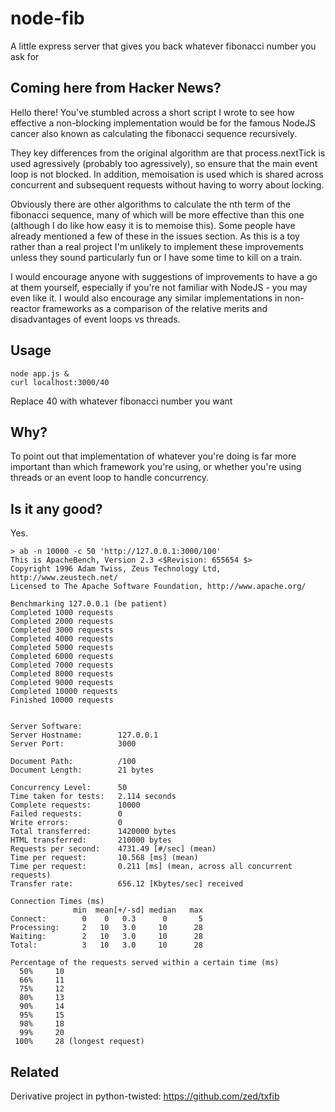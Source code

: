 # node-fib

A little express server that gives you back whatever fibonacci number you ask for

## Coming here from Hacker News?

Hello there! You've stumbled across a short script I wrote to see how effective a
non-blocking implementation would be for the famous NodeJS cancer also known as
calculating the fibonacci sequence recursively.

They key differences from the original algorithm are that process.nextTick is used
agressively (probably too agressively), so ensure that the main event loop is not
blocked. In addition, memoisation is used which is shared across concurrent and
subsequent requests without having to worry about locking.

Obviously there are other algorithms to calculate the nth term of the fibonacci
sequence, many of which will be more effective than this one (although I do like
how easy it is to memoise this). Some people have already mentioned a few of these
in the issues section. As this is a toy rather than a real project I'm unlikely
to implement these improvements unless they sound particularly fun or I have some
time to kill on a train.

I would encourage anyone with suggestions of improvements to have a go at them
yourself, especially if you're not familiar with NodeJS - you may even like it.
I would also encourage any similar implementations in non-reactor frameworks as
a comparison of the relative merits and disadvantages of event loops vs threads.

## Usage

    node app.js &
    curl localhost:3000/40

Replace 40 with whatever fibonacci number you want

## Why?

To point out that implementation of whatever you're doing is far more important
than which framework you're using, or whether you're using threads or an event
loop to handle concurrency.

## Is it any good?

Yes.

    > ab -n 10000 -c 50 'http://127.0.0.1:3000/100'
    This is ApacheBench, Version 2.3 <$Revision: 655654 $>
    Copyright 1996 Adam Twiss, Zeus Technology Ltd, http://www.zeustech.net/
    Licensed to The Apache Software Foundation, http://www.apache.org/

    Benchmarking 127.0.0.1 (be patient)
    Completed 1000 requests
    Completed 2000 requests
    Completed 3000 requests
    Completed 4000 requests
    Completed 5000 requests
    Completed 6000 requests
    Completed 7000 requests
    Completed 8000 requests
    Completed 9000 requests
    Completed 10000 requests
    Finished 10000 requests


    Server Software:
    Server Hostname:        127.0.0.1
    Server Port:            3000

    Document Path:          /100
    Document Length:        21 bytes

    Concurrency Level:      50
    Time taken for tests:   2.114 seconds
    Complete requests:      10000
    Failed requests:        0
    Write errors:           0
    Total transferred:      1420000 bytes
    HTML transferred:       210000 bytes
    Requests per second:    4731.49 [#/sec] (mean)
    Time per request:       10.568 [ms] (mean)
    Time per request:       0.211 [ms] (mean, across all concurrent requests)
    Transfer rate:          656.12 [Kbytes/sec] received

    Connection Times (ms)
                  min  mean[+/-sd] median   max
    Connect:        0    0   0.3      0       5
    Processing:     2   10   3.0     10      28
    Waiting:        2   10   3.0     10      28
    Total:          3   10   3.0     10      28

    Percentage of the requests served within a certain time (ms)
      50%     10
      66%     11
      75%     12
      80%     13
      90%     14
      95%     15
      98%     18
      99%     20
     100%     28 (longest request)


## Related

Derivative project in python-twisted: https://github.com/zed/txfib